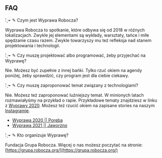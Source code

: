 ## FAQ

: ̗̀➛ ✎ Czym jest Wyprawa Robocza?

Wyprawa Robocza to spotkanie, które odbywa się od 2018 w różnych lokalizacjach. Zwykle jej elementami są wykłady, warsztaty, tańce i miłe spędzanie czasu razem. Zwykle towarzyszy mu też refleksja nad stanem projektowania i technologii.

: ̗̀➛ ✎ Czy muszę projektować albo programować, żeby przyjechać na Wyprawę?

Nie. Możesz być zupełnie z innej bańki. Tylko rzuć okiem na agendy poniżej, żeby sprawdzić, czy program jest dla ciebie ciekawy.

: ̗̀➛ ✎ Czy muszę zaproponować temat związany z technologiami?

Nie. Możesz też zaproponować luźniejszy temat. W minionych latach rozmawiałyśmy na przykład o rapie. Przykładowe tematy znajdziesz w linku z [Wyprawy 2020](https://mvu.pl/wyprawa/). Możesz też rzucić okiem na zapisane stories na naszym [Instagramie](https://www.instagram.com/grupa.robocza/).

-   [Wyprawa 2020 || Poręba](https://mvu.pl/wyprawa/)
-   [Wyprawa 2021 || Jaworzno](https://eden.mvu.pl/)

: ̗̀➛ ✎ Kto organizuje Wyprawę?

Fundacja Grupa Robocza. Więcej o nas możesz poczytać na stronie: [https://grupa.robocza.org/](https://grupa.robocza.org/)
